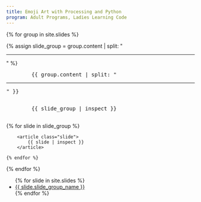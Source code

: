 ```yaml
---
title: Emoji Art with Processing and Python
program: Adult Programs, Ladies Learning Code
---
```


<main>

<section id="slide-content">

{% for group in site.slides %}

<section class="slide-group">
    {% assign slide_group = group.content | split: "<hr />" %}
    <pre>
        {{ group.content | split: "<hr />" }}
    </pre>
    <pre>
        {{ slide_group | inspect }}
    </pre>
    {% for slide in slide_group %}
        
        <article class="slide">
            {{ slide | inspect }}
        </article>

    {% endfor %}
</section>

{% endfor %}

</section>

<section id="slide-navigation">
<ul>
{% for slide in site.slides %}
    <li><a href="#{{ slide.slide_group_name | slugify }}">{{ slide.slide_group_name }}</a></li>
{% endfor %}
</ul>
</section>

</main>